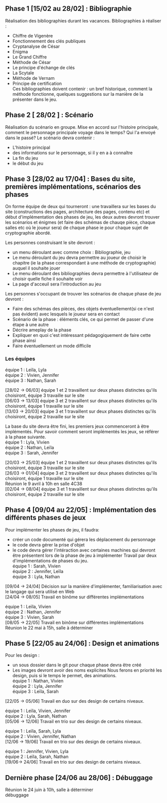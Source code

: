 ## Phase 1 [15/02 au 28/02] : Bibliographie
Réalisation des bibliographies durant les vacances.
Bibliographies à réaliser : 
+ Chiffre de Vigenère
+ Fonctionnement des clés publiques
+ Cryptanalyse de César
+ Enigma
+ Le Grand Chiffre
+ Méthode de César
+ Le principe d'échange de clés
+ La Scytale
+ Méthode de Vernam  
+ Principe de certification  
Ces bibliographies doivent contenir : un bref historique, comment la méthode fonctionne, quelques suggestions sur la manière de la présenter dans le jeu.

## Phase 2 [ 28/02 ] : Scénario
Réalisation du scénario en groupe.  Mise en accord sur l'histoire principale, comment le personnage principale voyage dans le temps? Qui l'a envoyé dans le passé? Le scénario devra contenir :
+ L'histoire principal
+ des informations sur le personnage, si il y en a à connaître
+ La fin du jeu
+ le début du jeu

## Phase 3 [28/02 au 17/04] : Bases du site, premières implémentations, scénarios des phases
On forme équipe de deux qui tourneront : une travaillera sur les bases du site (constructions des pages, architecture des pages, contenu etc) et début d'implémentation des phases de jeu, les deux autres devront trouver les scénarios et énigmes (et faire des schémas de chauqe pièce, chaque salles etc où le joueur sera) de chaque phase ie pour chaque sujet de cryptographie abordé.

Les personnes construisant le site devront :
+ un menu déroulant avec comme choix : Bibliographie, jeu
+ Le menu déroulant du jeu devra permettre au joueur de choisir le chapitre (ie la phase correspondant à une méthode de cryptographie) auquel il souhaite jouer
+ Le menu déroulant des bibliographies devra permettre à l'utilisateur de choisir quelle fiche il souhaite voir
+ La page d'acceuil sera l'introduction au jeu

Les personnes s'occupant  de trouver les scénarios de chaque phase de jeu devront :
+ Faire des schémas des pièces, des objets éventuellement(si ce n'est pas évident) avec lesquels le joueur sera en contact
+ Scénario de la phase : éléments clés, ce qui permet de passer d'une étape à une autre
+ Décrire ameplay de la phase
+ Expliquer en quoi c'est intéressant pédagogiquement de faire cette phase ainsi
+ Faire éventuellement un mode difficile

### Les équipes 
équipe 1 : Leïla, Lyla  
équipe 2 : Vivien, Jennifer  
équipe 3 : Nathan, Sarah  

[28/02 -> 06/03] équipe 1 et 2 travaillent sur deux phases distinctes qu'ils choisiront, équipe 3 travaille sur le site  
[06/03 -> 13/03] équipe 3 et 2 travaillent sur deux phases distinctes qu'ils choisiront, équipe 1 travaille sur le site  
[13/03 -> 20/03] équipe 3 et 1 travaillent sur deux phases distinctes qu'ils choisiront, équipe 2 travaille sur le site  

La base du site devra être fini, les premiers jeux commenceront à être implémentés. Pour savoir comment seront implémentés les jeux, se référer à la phase suivante.  
équipe 1 : Lyla, Vivien  
équipe 2 : Nathan, Leïla  
équipe 3 : Sarah, Jennifer  

[20/03 -> 25/03] équipe 1 et 2 travaillent sur deux phases distinctes qu'ils choisiront, équipe 3 travaille sur le site  
[26/03 -> 01/04] équipe 3 et 2 travaillent sur deux phases distinctes qu'ils choisiront, équipe 1 travaille sur le site  
Réunion le 9 avril à 10h en salle 4C38  
[02/04 -> 08/04] équipe 3 et 1 travaillent sur deux phases distinctes qu'ils choisiront, équipe 2 travaille sur le site  
 
## Phase 4 [09/04 au 22/05] : Implémentation des différents phases de jeux 

Pour implémenter les phases de jeu, il faudra:
+ créer un code documenté qui gérera les déplacement du personnage
+ le code devra gérer la prise d'objet
+ le code devra gérer l'intéraction avec certaines machines qui devront être présentent lors de la phase de jeu à implémenter
Travail par deux d'implémentations de phases du jeu.  
équipe 1 :  Sarah, Vivien  
équipe 2 :  Jennifer, Leïla  
équipe 3 :  Lyla, Nathan  

[09/04 -> 24/04] Décision sur la manière d'implémenter, familiarisation avec le langage qui sera utilisé en Web  
[24/04 -> 08/05] Travail en binôme sur différentes implémentations  

équipe 1 : Leïla, Vivien  
équipe 2 : Nathan, Jennifer  
équipe 3 : Vivien, Sarah  
[08/05 -> 22/05] Travail en binôme sur différentes implémentations  
Réunion le 22 mai à 15h, salle à déterminer  
## Phase 5 [22/05 au 24/06] : Design et animations
Pour les design :
+ un sous dossier dans le git pour chaque phase devra être créé
+ Les images devront avoir des noms explicites
Nous ferons en priorité les design, puis si le temps le permet, des animations.  
équipe 1 : Nathan, Vivien  
équipe 2 : Lyla, Jennifer  
équipe 3 : Leïla, Sarah  

[22/05 -> 05/06] Travail en duo sur des design de certains niveaux.  

équipe 1 : Leïla, Vivien, Jennifer  
équipe 2 : Lyla, Sarah, Nathan  
[05/06 -> 12/06] Travail en trio sur des design de certains niveaux.  


équipe 1 : Leïla, Sarah, Lyla  
équipe 2 : Vivien, Jennifer, Nathan  
[12/06  -> 19/06] Travail en trio sur des design de certains niveaux.  

équipe 1 : Jennifer, Vivien, Lyla  
équipe 2 : Leïla, Sarah, Nathan  
[19/06-> 24/06] Travail en trio sur des design de certains niveaux.  


## Dernière phase [24/06 au 28/06] : Débuggage
Réunion le 24 juin à 10h, salle à déterminer  
débuggage  

